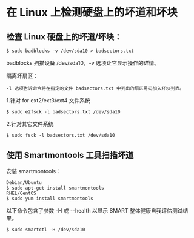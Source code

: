 # 在 Linux 上检测硬盘上的坏道和坏块

## 检查 Linux 硬盘上的坏道/坏块：

    $ sudo badblocks -v /dev/sda10 > badsectors.txt

badblocks 扫描设备 /dev/sda10，-v 选项让它显示操作的详情。

隔离坏扇区：

    -l 选项告诉命令将在指定的文件 badsectors.txt 中列出的扇区号码加入坏块列表。

1.针对 for ext2/ext3/ext4 文件系统


    $ sudo e2fsck -l badsectors.txt /dev/sda10

2.针对其它文件系统

    $ sudo fsck -l badsectors.txt /dev/sda10

## 使用 Smartmontools 工具扫描坏道

安装 smartmontools：

    Debian/Ubuntu
    $ sudo apt-get install smartmontools
    RHEL/CentOS
    $ sudo yum install smartmontools

以下命令包含了参数 -H 或 --health 以显示 SMART 整体健康自我评估测试结果。

    $ sudo smartctl -H /dev/sda10
